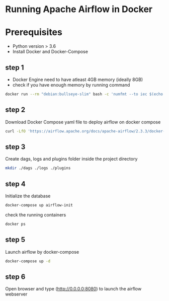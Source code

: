# Running Apache Airflow in Docker

# Prerequisites

* Python version > 3.6
* Install Docker and Docker-Compose

## step 1

* Docker Engine need to have atleast 4GB memory (ideally 8GB)
* check if you have enough memory by running command
```bash
docker run --rm "debian:bullseye-slim" bash -c 'numfmt --to iec $(echo $(($(getconf _PHYS_PAGES) * $(getconf PAGE_SIZE))))'
```


## step 2

Download Docker Compose yaml file to deploy airflow on docker compose
```bash
curl -LfO 'https://airflow.apache.org/docs/apache-airflow/2.3.3/docker-compose.yaml'
```

## step 3

Create dags, logs and plugins folder inside the project directory
```bash
mkdir ./dags ./logs ./plugins
```

## step 4

Initialize the database
```bash
docker-compose up airflow-init
```

check the running containers
```bash
docker ps
```

## step 5

Launch airflow by docker-compose
```bash
docker-compose up -d
```

## step 6

Open browser and type (http://0.0.0.0:8080) to launch the airflow webserver

